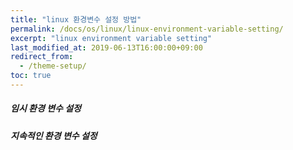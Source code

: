 ```yaml
---
title: "linux 환경변수 설정 방법"
permalink: /docs/os/linux/linux-environment-variable-setting/
excerpt: "linux environment variable setting"
last_modified_at: 2019-06-13T16:00:00+09:00
redirect_from:
  - /theme-setup/
toc: true
---
```


##### 임시 환경 변수 설정




##### 지속적인 환경 변수 설정
